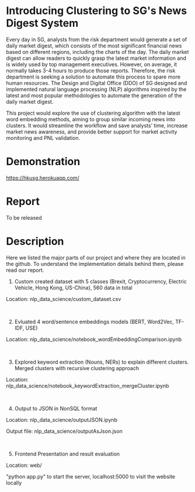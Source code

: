 # Introducing Clustering to SG's News Digest System

Every day in SG, analysts from the risk department would generate a set of daily market digest, which consists of the most significant financial news based on different regions, including the charts of the day. The daily market digest can allow readers to quickly grasp the latest market information and is widely used by top management executives. However, on average, it normally takes 3-4 hours to produce those reports. Therefore, the risk department is seeking a solution to automate this process to spare more human resources. The Design and Digital Office (DDO) of SG designed and implemented natural language processing (NLP) algorithms inspired by the latest and most popular methodologies to automate the generation of the daily market digest. 

This project would explore the use of clustering algorithm with the latest word embedding methods, aiming to group similar incoming news into clusters. It would streamline the workflow and save analysts’ time, increase market news awareness, and provide better support for market activity monitoring and PNL validation.

# Demonstration
https://hkusg.herokuapp.com/

# Report
To be released

# Description
Here we listed the major parts of our project and where they are located in the github. To understand the implementation details behind them, please read our report.


1) Custom created dataset with 5 classes (Brexit, Cryptocurrency, Electric Vehicle, Hong Kong, US-China), 560 data in total
  
  Location: nlp_data_science/custom_dataset.csv
  
 <br> 
 
2) Evluated 4 word/sentence embeddings models (BERT, Word2Vec, TF-IDF, USE)
  
 Location: nlp_data_science/notebook_wordEmbeddingComparison.ipynb
  
 <br> 
 
3) Explored keyword extraction (Nouns, NERs) to explain different clusters. Merged clusters with recursive clustering approach
  
  Location: nlp_data_science/notebook_keywordExtraction_mergeCluster.ipynb
    
 <br> 
 
4) Output to JSON in NonSQL format
  
  Location: nlp_data_science/outputJSON.ipynb
  
  Output file: nlp_data_science/outputAsJson.json
    
 <br> 
 
5) Frontend Presentation and result evaluation

Location: web/
  
"python app.py" to start the server, localhost:5000 to visit the website locally
 <br> 
 
